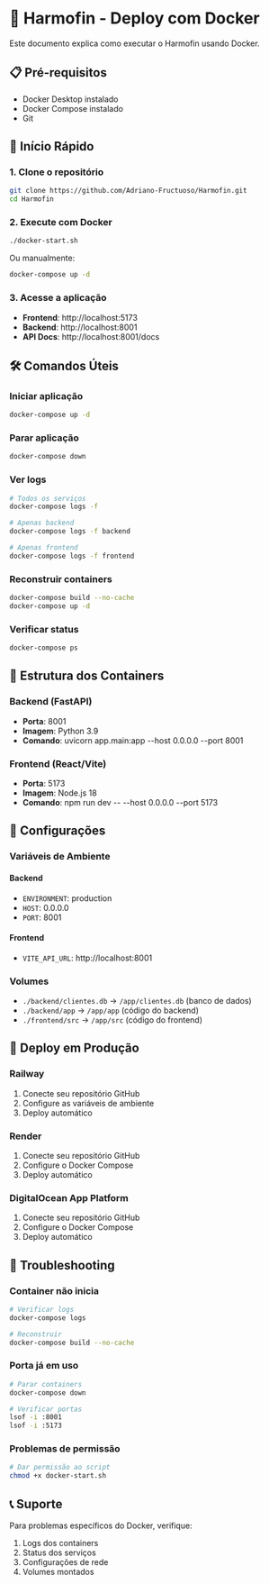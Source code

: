 # 🐳 Harmofin - Deploy com Docker

Este documento explica como executar o Harmofin usando Docker.

## 📋 Pré-requisitos

- Docker Desktop instalado
- Docker Compose instalado
- Git

## 🚀 Início Rápido

### 1. Clone o repositório
```bash
git clone https://github.com/Adriano-Fructuoso/Harmofin.git
cd Harmofin
```

### 2. Execute com Docker
```bash
./docker-start.sh
```

Ou manualmente:
```bash
docker-compose up -d
```

### 3. Acesse a aplicação
- **Frontend**: http://localhost:5173
- **Backend**: http://localhost:8001
- **API Docs**: http://localhost:8001/docs

## 🛠️ Comandos Úteis

### Iniciar aplicação
```bash
docker-compose up -d
```

### Parar aplicação
```bash
docker-compose down
```

### Ver logs
```bash
# Todos os serviços
docker-compose logs -f

# Apenas backend
docker-compose logs -f backend

# Apenas frontend
docker-compose logs -f frontend
```

### Reconstruir containers
```bash
docker-compose build --no-cache
docker-compose up -d
```

### Verificar status
```bash
docker-compose ps
```

## 📁 Estrutura dos Containers

### Backend (FastAPI)
- **Porta**: 8001
- **Imagem**: Python 3.9
- **Comando**: uvicorn app.main:app --host 0.0.0.0 --port 8001

### Frontend (React/Vite)
- **Porta**: 5173
- **Imagem**: Node.js 18
- **Comando**: npm run dev -- --host 0.0.0.0 --port 5173

## 🔧 Configurações

### Variáveis de Ambiente

#### Backend
- `ENVIRONMENT`: production
- `HOST`: 0.0.0.0
- `PORT`: 8001

#### Frontend
- `VITE_API_URL`: http://localhost:8001

### Volumes
- `./backend/clientes.db` → `/app/clientes.db` (banco de dados)
- `./backend/app` → `/app/app` (código do backend)
- `./frontend/src` → `/app/src` (código do frontend)

## 🚀 Deploy em Produção

### Railway
1. Conecte seu repositório GitHub
2. Configure as variáveis de ambiente
3. Deploy automático

### Render
1. Conecte seu repositório GitHub
2. Configure o Docker Compose
3. Deploy automático

### DigitalOcean App Platform
1. Conecte seu repositório GitHub
2. Configure o Docker Compose
3. Deploy automático

## 🐛 Troubleshooting

### Container não inicia
```bash
# Verificar logs
docker-compose logs

# Reconstruir
docker-compose build --no-cache
```

### Porta já em uso
```bash
# Parar containers
docker-compose down

# Verificar portas
lsof -i :8001
lsof -i :5173
```

### Problemas de permissão
```bash
# Dar permissão ao script
chmod +x docker-start.sh
```

## 📞 Suporte

Para problemas específicos do Docker, verifique:
1. Logs dos containers
2. Status dos serviços
3. Configurações de rede
4. Volumes montados 